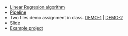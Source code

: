 - [Linear Regresion algorithm](https://machinelearningcoban.com/2016/12/28/linearregression/)
- [Pipeline](https://scikit-learn.org/stable/modules/generated/sklearn.pipeline.Pipeline.html)
- Two files demo assignment in class. [DEMO-1](https://drive.google.com/drive/folders/1diSYn9_rpfCWzXnK0ihq5821Z_POTBES)  | [DEMO-2](https://drive.google.com/drive/folders/1dVXJIFW0ui-TJd-KJFZ7Q3Xi_S3RxTtv)
- [Slide](https://slidesgo.com/theme/pestel-analysis-thesis-defense?fbclid=IwAR1Ju4MeCCwSeQ-v7PPUJEE0do0IPxpMTB4FVhLm3zmzq0AEx8GWqd1ptks#position-132&results-11706)
- [Example project](https://www.kaggle.com/datasets/hellbuoy/car-price-prediction)
